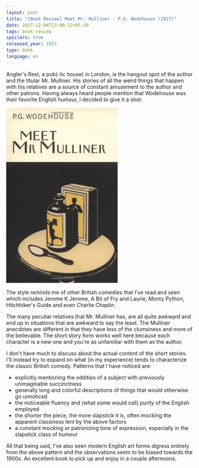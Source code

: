 ```yaml
---
layout: post
title: "[Book Review] Meet Mr. Mulliner - P.G. Wodehouse (1927)"
date: 2017-12-04T13:00:22+05:30
tags: book-review
spoilers: true
released_year: 1927
type: book
language: en
---
```


Angler's Rest, a pub(-lic house) in London, is the hangout spot of the author and the titular Mr. Mulliner.
His stories of all the weird things that happen with his relatives are a source of constant amusement to the author and other patrons.
Having always heard people mention that Wodehouse was their favorite English humour, I decided to give it a shot.

![Meet Mr. Mulliner - P.G. Wodehouse (1927)](/img/book-cover-meet-mr-mulliner-p-g-wodehouse-1927.jpg 'Meet Mr. Mulliner - P.G. Wodehouse (1927)')

The style reminds me of other British comedies that I've read and seen which includes Jerome K Jerome, A Bit of Fry and Laurie, Monty Python, Hitchhiker's Guide and even Charlie Chaplin.

The many peculiar relatives that Mr. Mulliner has, are all quite awkward and end up in situations that are awkward to say the least.
The Mulliner anecdotes are different in that they have less of the clumsiness and more of the believable.
The short story form works well here because each character is a new one and you're as unfamiliar with them as the author.

I don't have much to discuss about the actual content of the short stories.
I'll instead try to expand on what (in my experience) tends to characterize the classic British comedy.
Patterns that I have noticed are:

* explicitly mentioning the oddities of a subject with previously unimaginable succinctness
* generally long and colorful descriptions of things that would otherwise go unnoticed
* the noticeable fluency and (what some would call) _purity_ of the English employed
* the shorter the piece, the more slapstick it is, often mocking the apparent classiness lent by the above factors
* a constant mocking or patronizing tone of expression, especially in the slapstick class of humour

All that being said, I've also seen modern English art forms digress entirely from the above pattern and the observations seem to be biased towards the 1900s.
An excellent book to pick up and enjoy in a couple afternoons.

